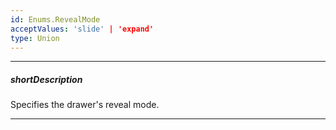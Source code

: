 ```yaml
---
id: Enums.RevealMode
acceptValues: 'slide' | 'expand'
type: Union
---
```

---
##### shortDescription
Specifies the drawer's reveal mode.

---
